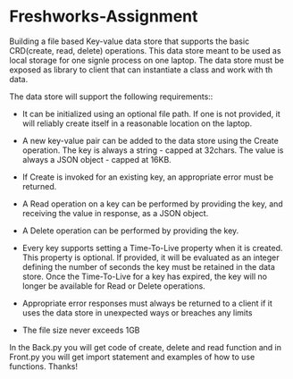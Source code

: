# Freshworks-Assignment

Building a file based Key-value data store that supports the basic CRD(create, read, delete) operations.
This data store meant to be used as local storage for one signle process on one laptop.
The data store must be exposed as library to client that can instantiate a class and work with th data.

The data store will support the following requirements::

- It can be initialized using an optional file path. If one is not provided, it will reliably create itself in a reasonable location on the laptop.

- A new key-value pair can be added to the data store using the Create operation. The key is always a string - capped at 32chars. The value is always a JSON object - capped at 16KB.

- If Create is invoked for an existing key, an appropriate error must be returned.

- A Read operation on a key can be performed by providing the key, and receiving the value in response, as a JSON object.

- A Delete operation can be performed by providing the key.

- Every key supports setting a Time-To-Live property when it is created. This property is optional. If provided, it will be evaluated as an integer defining the number of seconds the key must be retained in the data store. Once the Time-To-Live for a key has expired, the key will no longer be available for Read or Delete operations.

- Appropriate error responses must always be returned to a client if it uses the data store in unexpected ways or breaches any limits

- The file size never exceeds 1GB


In the Back.py you will get code of create, delete and read function and in Front.py you will get import statement and examples of how to use functions. Thanks! 
